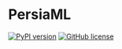 PersiaML
======

[![PyPI version](https://badge.fury.io/py/persia.svg)](https://badge.fury.io/py/persia) [![GitHub license](https://img.shields.io/github/license/PersiaML/PersiaML)](https://github.com/PersiaML/PersiaML/blob/master/LICENSE)
